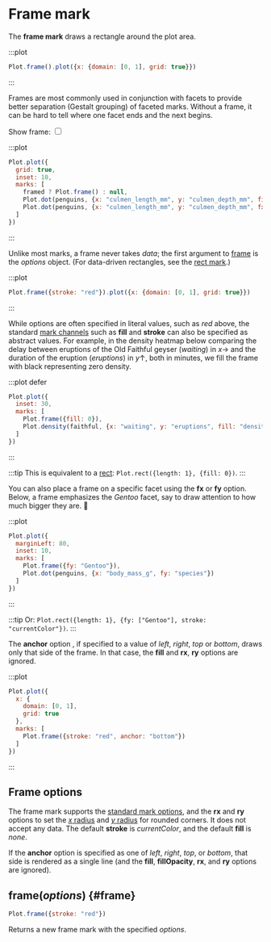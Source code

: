 <script setup>

import * as Plot from "@observablehq/plot";
import * as d3 from "d3";
import {ref, shallowRef, onMounted} from "vue";
import penguins from "../data/penguins.ts";

const framed = ref(true);

const faithful = shallowRef([]);

onMounted(() => {
  d3.tsv("../data/faithful.tsv", d3.autoType).then((data) => (faithful.value = data));
});

</script>

# Frame mark

The **frame mark** draws a rectangle around the plot area.

:::plot
```js
Plot.frame().plot({x: {domain: [0, 1], grid: true}})
```
:::

Frames are most commonly used in conjunction with facets to provide better separation (Gestalt grouping) of faceted marks. Without a frame, it can be hard to tell where one facet ends and the next begins.

<p>
  <label class="label-input">
    Show frame:
    <input type="checkbox" v-model="framed">
  </label>
</p>

:::plot
```js
Plot.plot({
  grid: true,
  inset: 10,
  marks: [
    framed ? Plot.frame() : null,
    Plot.dot(penguins, {x: "culmen_length_mm", y: "culmen_depth_mm", fill: "#eee"}),
    Plot.dot(penguins, {x: "culmen_length_mm", y: "culmen_depth_mm", fx: "species"})
  ]
})
```
:::

Unlike most marks, a frame never takes *data*; the first argument to [frame](#frame) is the *options* object. (For data-driven rectangles, see the [rect mark](./rect.md).)

:::plot
```js
Plot.frame({stroke: "red"}).plot({x: {domain: [0, 1], grid: true}})
```
:::

While options are often specified in literal values, such as <span style="border-bottom: solid 2px var(--vp-c-red);">*red*</span> above, the standard [mark channels](../features/marks.md#mark-options) such as **fill** and **stroke** can also be specified as abstract values. For example, in the density heatmap below comparing the delay between eruptions of the Old Faithful geyser (*waiting*) in *x*→ and the duration of the eruption (*eruptions*) in *y*↑, both in minutes, we fill the frame with <span :style="{borderBottom: `solid 2px ${d3.interpolateTurbo(0)}`}">black</span> representing zero density.

:::plot defer
```js
Plot.plot({
  inset: 30,
  marks: [
    Plot.frame({fill: 0}),
    Plot.density(faithful, {x: "waiting", y: "eruptions", fill: "density"})
  ]
})
```
:::

:::tip
This is equivalent to a [rect](./rect.md): `Plot.rect({length: 1}, {fill: 0})`.
:::

You can also place a frame on a specific facet using the **fx** or **fy** option. Below, a frame emphasizes the *Gentoo* facet, say to draw attention to how much bigger they are. 🐧

:::plot
```js
Plot.plot({
  marginLeft: 80,
  inset: 10,
  marks: [
    Plot.frame({fy: "Gentoo"}),
    Plot.dot(penguins, {x: "body_mass_g", fy: "species"})
  ]
})
```
:::

:::tip
Or: `Plot.rect({length: 1}, {fy: ["Gentoo"], stroke: "currentColor"})`.
:::

The **anchor** option <VersionBadge version="0.6.3" />, if specified to a value of *left*, *right*, *top* or *bottom*, draws only that side of the frame. In that case, the **fill** and **rx**, **ry** options are ignored.

:::plot
```js
Plot.plot({
  x: {
    domain: [0, 1],
    grid: true
  },
  marks: [
    Plot.frame({stroke: "red", anchor: "bottom"})
  ]
})
```
:::

## Frame options

The frame mark supports the [standard mark options](../features/marks.md#mark-options), and the **rx** and **ry** options to set the [*x* radius](https://developer.mozilla.org/en-US/docs/Web/SVG/Attribute/rx) and [*y* radius](https://developer.mozilla.org/en-US/docs/Web/SVG/Attribute/ry) for rounded corners. It does not accept any data. The default **stroke** is *currentColor*, and the default **fill** is *none*.

If the **anchor** option is specified as one of *left*, *right*, *top*, or *bottom*, that side is rendered as a single line (and the **fill**, **fillOpacity**, **rx**, and **ry** options are ignored).

## frame(*options*) {#frame}

```js
Plot.frame({stroke: "red"})
```

Returns a new frame mark with the specified *options*.
